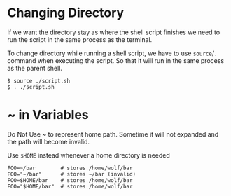 # Changing Directory
If we want the directory stay as where the shell script finishes we need to run the script in the same process as the terminal.

To change directory while running a shell script, we have to use `source`/`.` command when executing the script.
So that it will run in the same process as the parent shell.
```
$ source ./script.sh
$ . ./script.sh
```

# ~ in Variables
Do Not Use ~ to represent home path.
Sometime it will not expanded and the path will become invalid.

Use `$HOME` instead whenever a home directory is needed
```
FOO=~/bar        # stores /home/wolf/bar
FOO="~/bar"      # stores ~/bar (invalid)
FOO=$HOME/bar    # stores /home/wolf/bar
FOO="$HOME/bar"  # stores /home/wolf/bar
```